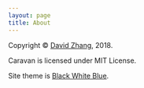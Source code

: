 ```yaml
---
layout: page
title: About
---
```


Copyright © [David Zhang](https://crispgm.com/), 2018.

Caravan is licensed under MIT License.

Site theme is [Black White Blue](https://crispgm.github.io/black-white-blue/).
